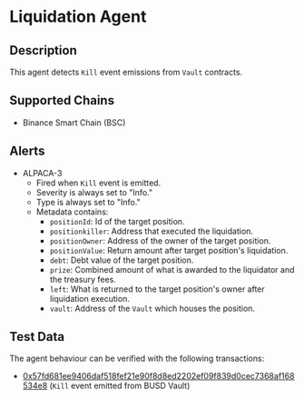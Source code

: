 # Liquidation Agent

## Description

This agent detects `Kill` event emissions from `Vault` contracts.

## Supported Chains

- Binance Smart Chain (BSC)

## Alerts

- ALPACA-3
  - Fired when `Kill` event is emitted.
  - Severity is always set to "Info."
  - Type is always set to "Info."
  - Metadata contains:
    - `positionId`: Id of the target position.
    - `positionkiller`: Address that executed the liquidation.
    - `positionOwner`: Address of the owner of the target position.
    - `positionValue`: Return amount after target position's liquidation.
    - `debt`: Debt value of the target position.
    - `prize`: Combined amount of what is awarded to the liquidator and the treasury fees.
    - `left`: What is returned to the target position's owner after liquidation execution.
    - `vault`: Address of the `Vault` which houses the position.

## Test Data

The agent behaviour can be verified with the following transactions:

- [0x57fd681ee9406daf518fef21e90f8d8ed2202ef09f839d0cec7368af168534e8](0x57fd681ee9406daf518fef21e90f8d8ed2202ef09f839d0cec7368af168534e8) (`Kill` event emitted from BUSD Vault)
